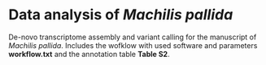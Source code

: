 # Data analysis of *Machilis pallida*

De-novo transcriptome assembly and variant calling for the manuscript of *Machilis pallida*. Includes the wofklow with used software and parameters **workflow.txt**  and the annotation table **Table S2**.

 
